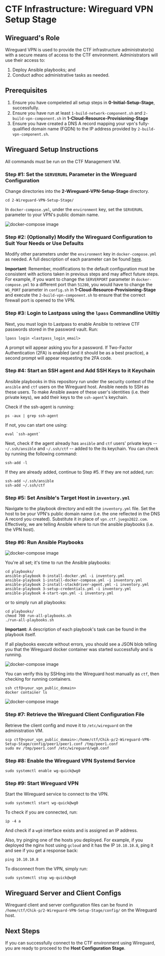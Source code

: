 # CTF Infrastructure: Wireguard VPN Setup Stage

## Wireguard's Role
Wireguard VPN is used to provide the CTF infrastructure administrator(s) with a secure means of access to the CTF environment. Administrators will use their access to:
1. Deploy Ansible playbooks; and
2. Conduct adhoc administrative tasks as needed.

## Prerequisites
1. Ensure you have compeleted all setup steps in **0-Initial-Setup-Stage**, successfully.
2. Ensure you have run at least `1-build-network-component.sh` and `2-build-vpn-component.sh` in **1-Cloud-Resource-Provisioning-Stage**
3. Ensure you have created a DNS A record mapping your vpn's fully-qualified domain name (FQDN) to the IP address provided by `2-build-vpn-component.sh`.


## Wireguard Setup Instructions

All commands must be run on the CTF Management VM.

### Step #1: Set the `SERVERURL` Parameter in the Wireguard Configuration

Change directories into the **2-Wireguard-VPN-Setup-Stage** directory.
```
cd 2-Wireguard-VPN-Setup-Stage/
```

In `docker-compose.yml`, under the `environment` key, set the `SERVERURL` parameter to your VPN's public domain name.

![docker-compose image](readme-images/1.png)

### Step #2: (Optionally) Modify the Wireguard Configuration to Suit Your Needs or Use Defaults

Modify other parameters under the `environment` key in `docker-compose.yml` as needed. A full description of each parameter can be found [here](https://hub.docker.com/r/linuxserver/wireguard).

**Important**: Remember, modifications to the default configuration must be consistent with actions taken in previous steps and may affect future steps. For example, if you want to change the `SERVERPORT` parameter in `docker-compose.yml` to a different port than `51280`, you would have to change the `WG_PORT` parameter in `config.sh` in **1-Cloud-Resource-Provisioning-Stage** and execute the `2-build-vpn-component.sh` to ensure that the correct firewall port is opened to the VPN.


### Step #3: Login to Lastpass using the `lpass` Commandline Utiltiy 

Next, you must login to Lastpass to enable Ansible to retrieve CTF passwords stored in the password vault. Run:  

```
lpass login <lastpass_login_email>
```

A prompt will appear asking you for a password. If Two-Factor Authentication (2FA) is enabled (and it should be as a best practice), a second prompt will appear requesting the 2FA code.

### Step #4: Start an SSH agent and Add SSH Keys to it Keychain

Ansible playbooks in this repository run under the security context of the `ansible` and `ctf` users on the Wireguard host. Ansible needs to SSH as these users. To make Ansible aware of these user's identities (i.e. their private keys), we add their keys to the `ssh-agent`'s keychain. 

Check if the ssh-agent is running:
```
ps -aux | grep ssh-agent
```

If not, you can start one using:
```
eval `ssh-agent`
```

Next, check if the agent already has `ansible` and `ctf` users' private keys -- `~/.ssh/ansible` and `~/.ssh/ctf` -- added to the its keychain. You can check by running the following command:
```
ssh-add -l
```

If they are already added, continue to Step #5. If they are not added, run:

```
ssh-add ~/.ssh/ansible
ssh-add ~/.ssh/ctf
```

### Step #5: Set Ansible's Target Host in `inventory.yml` 

Navigate to the playbook directory and edit the `inventory.yml` file. Set the host to be your VPN's public domain name (i.e. the one reflected in the DNS A record you created). Substitute it in place of `vpn.ctf.juego2022.com`. Effectively, we are telling Ansible where to run the ansible playbooks (i.e. the VPN host).


### Step #6: Run Ansible Playbooks

![docker-compose image](readme-images/2.png)

You're all set; it's time to run the Ansible playbooks:

```
cd playbooks/
ansible-playbook 0-install-docker.yml -i inventory.yml
ansible-playbook 1-install-docker-compose.yml -i inventory.yml
ansible-playbook 2-install-stackdriver-agent.yml -i inventory.yml
ansible-playbook 3-setup-credentials.yml -i inventory.yml
ansible-playbook 4-start-vpn.yml -i inventory.yml
```

or to simply run all playbooks:
```
cd playbooks/
chmod 700 run-all-playbooks.sh
./run-all-playbooks.sh
```

**Important:** A description of each playbook's task can be found in the playbook itself.

If all playbooks execute without errors, you should see a JSON blob telling you that the Wireguard docker container was started successfully and is running.

![docker-compose image](readme-images/3.png)

You can verify this by SSHing into the Wireguard host manually as `ctf`, then checking for running containers.
```
ssh ctf@<your_vpn_public_domain>
docker container ls
```
![docker-compose image](readme-images/4.png)

### Step #7: Retrieve the Wireguard Client Configuration File

Retrieve the client config and move it to `/etc/wireguard` on the administration VM.

```
scp ctf@<your_vpn_public_domain>:/home/ctf/Chik-p/2-Wireguard-VPN-Setup-Stage/config/peer1/peer1.conf /tmp/peer1.conf
sudo mv /tmp/peer1.conf /etc/wireguard/wg0.conf
```

### Step #8: Enable the Wireguard VPN Systemd Service

```
sudo systemctl enable wg-quick@wg0 
```

### Step #9: Start Wireguard VPN

Start the Wireguard service to connect to the VPN.
```
sudo systemctl start wg-quick@wg0 
```

To check if you are connected, run:
```
ip -4 a
```
And check if a `wg0` interface exists and is assigned an IP address.

Also, try pinging one of the hosts you deployed. For example, if you deployed the nginx host using `gcloud` and it has the IP `10.10.10.8`, ping it and see if you get a response back:

```
ping 10.10.10.8
```

To disconnect from the VPN, simply run:
```
sudo systemctl stop wg-quick@wg0 
```


## Wireguard Server and Client Configs

Wireguard client and server configuration files can be found in `/home/ctf/Chik-p/2-Wireguard-VPN-Setup-Stage/config/` on the Wireguard host. 

## Next Steps

If you can successfully connect to the CTF environment using Wireguard, you are ready to proceed to the **Host Configuration Stage**.
